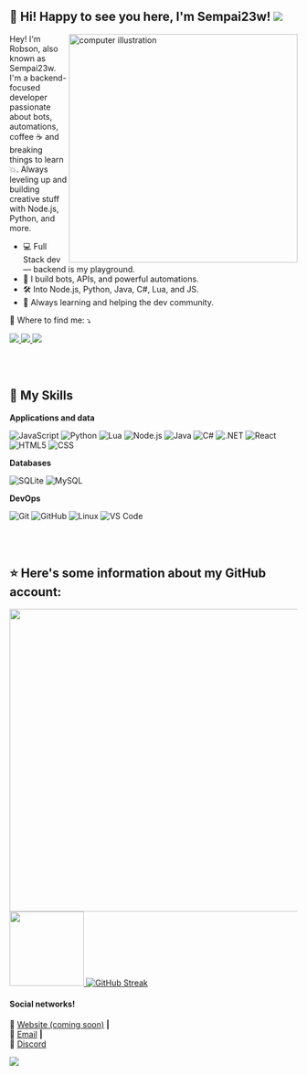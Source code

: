 ## 💜 Hi! Happy to see you here, <strong>I'm Sempai23w!</strong> ![](https://komarev.com/ghpvc/?username=sempai23w&color=006bed)

<img src="https://raw.githubusercontent.com/MicaelliMedeiros/micaellimedeiros/master/image/computer-illustration.png" alt="computer illustration" min-width="400px" max-width="400px" width="400px" align="right">

<p align="left"> 
  Hey! I'm Robson, also known as Sempai23w. I'm a backend-focused developer passionate about bots, automations, coffee ☕ and breaking things to learn 💥. Always leveling up and building creative stuff with Node.js, Python, and more.
</p>

 - 💻 Full Stack dev — backend is my playground.
 - 🤖 I build bots, APIs, and powerful automations.
 - 🛠️ Into Node.js, Python, Java, C#, Lua, and JS.
 - 🚀 Always learning and helping the dev community.

<p align="left">
  💌 Where to find me: ⤵️
</p>

<p align="left">
  <a href="mailto:robsonjosecorreacarvalho@gmail.com" title="Gmail">
    <img src="https://img.shields.io/badge/-Gmail-333333?style=flat&logo=gmail&logoColor=red"/>
  </a>
  <a href="https://github.com/sempai23w" title="GitHub">
    <img src="https://img.shields.io/badge/-GitHub-333333?style=flat&logo=github"/>
  </a>
  <a href="https://discord.com/users/962811453293875220" title="Discord">
    <img src="https://img.shields.io/badge/-Discord-333333?style=flat&labelColor=5865F2&logo=discord&logoColor=white"/>
  </a>
</p>

<br/>
<br/>

## 🚀 My Skills
**Applications and data**

![JavaScript](https://img.shields.io/badge/-JavaScript-333333?style=flat&logo=javascript)
![Python](https://img.shields.io/badge/-Python-333333?style=flat&logo=python)
![Lua](https://img.shields.io/badge/-Lua-333333?style=flat&logo=lua)
![Node.js](https://img.shields.io/badge/-Node.js-333333?style=flat&logo=node.js)
![Java](https://img.shields.io/badge/-Java-333333?style=flat&logo=java)
![C#](https://img.shields.io/badge/-CSharp-333333?style=flat&logo=csharp)
![.NET](https://img.shields.io/badge/-.NET-333333?style=flat&logo=dotnet)
![React](https://img.shields.io/badge/-React-333333?style=flat&logo=react)
![HTML5](https://img.shields.io/badge/-HTML5-333333?style=flat&logo=HTML5)
![CSS](https://img.shields.io/badge/-CSS-333333?style=flat&logo=CSS3&logoColor=1572B6)

**Databases**

![SQLite](https://img.shields.io/badge/-SQLite-333333?style=flat&logo=sqlite)
![MySQL](https://img.shields.io/badge/-MySQL-333333?style=flat&logo=mysql)

**DevOps**

![Git](https://img.shields.io/badge/-Git-333333?style=flat&logo=git)
![GitHub](https://img.shields.io/badge/-GitHub-333333?style=flat&logo=github)
![Linux](https://img.shields.io/badge/-Linux-333333?style=flat&logo=linux)
![VS Code](https://img.shields.io/badge/-VSCode-333333?style=flat&logo=visual-studio-code)

<br/>
<br/>

## ⭐ Here's some information about my GitHub account:
<div>
  <a href="https://github.com/XDukeHD">
  <img height="530em" src="https://wakatime.com/share/@XDuke/38dd03d0-43c3-4b4e-957b-907a701d8cf0.svg"/>  
  <img height="130em" src="https://wakatime.com/share/@XDuke/09aaf791-3be1-4570-8b93-f0e0658afe6e.svg"/>  
  <a href="https://git.io/streak-stats"><img src="https://github-readme-streak-stats-six-topaz.vercel.app?user=XDukeHD&theme=shades-of-purple&hide_border=true&short_numbers=true" alt="GitHub Streak" /></a> 
 </a>
</div>

#### Social networks!

🏡 [Website (coming soon)](#) **|**  
📧 [Email](mailto:robsonjosecorreacarvalho@gmail.com) **|**  
🤖 [Discord](https://discord.com/users/962811453293875220)

<div align="left">
  <img  src="https://discord.c99.nl/widget/theme-1/962811453293875220.png"/>
</div>
